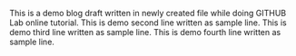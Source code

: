 This is a demo blog draft written in newly created file while doing GITHUB Lab online tutorial.
This is demo second line written as sample line.
This is demo third line written as sample line.
This is demo fourth line written as sample line.
